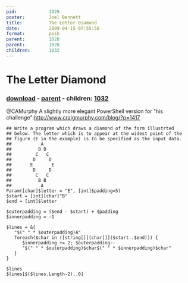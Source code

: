 ```yaml
---
pid:            1029
poster:         Joel Bennett
title:          The Letter Diamond
date:           2009-04-15 07:55:58
format:         posh
parent:         1028
parent:         1028
children:       1032
---
```


# The Letter Diamond

### [download](1029.ps1) - [parent](1028.md) - children: [1032](1032.md)

@CAMurphy A slightly more elegant PowerShell version for "his challenge":http://www.craigmurphy.com/blog/?p=1417

```posh
## Write a program which draws a diamond of the form illustrted 
## below. The letter which is to appear at the widest point of the 
## figure (E in the example) is to be specified as the input data.
##           A
##          B B
##         C   C
##        D     D
##       E       E
##        D     D
##         C   C
##          B B
##           A
Param([char]$letter = "E", [int]$padding=5)
$start = [int][char]"B"
$end = [int]$letter

$outerpadding = ($end - $start) + $padding
$innerpadding = -1

$lines = &{ 
   "$(" " * $outerpadding)A"
   foreach($char in ([string[]][char[]]($start..$end))) { 
      $innerpadding += 2; $outerpadding--
      "$(" " * $outerpadding)$char$(" " * $innerpadding)$char"
   }
}

$lines
$lines[$($lines.Length-2)..0]

```

